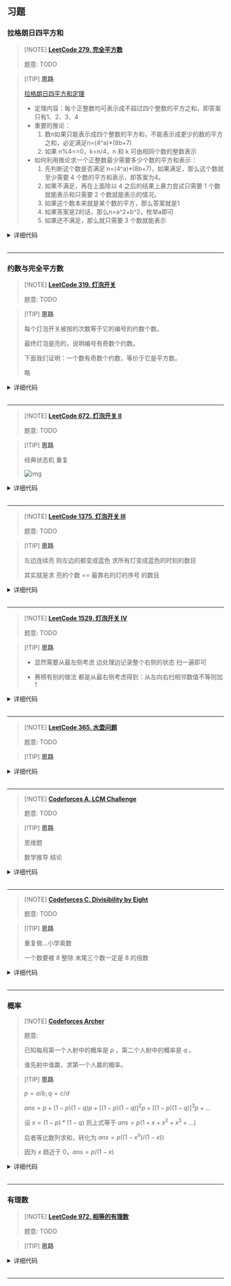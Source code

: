 ## 习题

### 拉格朗日四平方和

> [!NOTE] **[LeetCode 279. 完全平方数](https://leetcode-cn.com/problems/perfect-squares/)**
> 
> 题意: TODO

> [!TIP] **思路**
>
> [拉格朗日四平方和定理](https://blog.csdn.net/l_mark/article/details/89044137)
>
> * 定理内容：每个正整数均可表示成不超过四个整数的平方之和，即答案只有1、2、3、4
> * 重要的推论：
>   1. 数n如果只能表示成四个整数的平方和，不能表示成更少的数的平方之和，必定满足n=(4^a)*(8b+7)
>   2. 如果 n%4==0，k=n/4，n 和 k 可由相同个数的整数表示
> * 如何利用推论求一个正整数最少需要多少个数的平方和表示：
>   1. 先判断这个数是否满足 n=(4^a)*(8b+7)，如果满足，那么这个数就至少需要 4 个数的平方和表示，即答案为4。
>   2. 如果不满足，再在上面除以 4 之后的结果上暴力尝试只需要 1 个数就能表示和只需要 2 个数就能表示的情况。
>   3. 如果这个数本来就是某个数的平方，那么答案就是1
>   4. 如果答案是2的话，那么n=a^2+b^2，枚举a即可
>   5. 如果还不满足，那么就只需要 3 个数就能表示

<details>
<summary>详细代码</summary>
<!-- tabs:start -->

##### **C++**

```cpp
class Solution {
public:
    bool check(int x) {
        int r = sqrt(x);
        return r * r == x;
    }

    int numSquares(int n) {
        if (check(n)) return 1;

        for (int a = 1; a <= n / a; a ++ )
            if (check(n - a * a))
                return 2;

        while (n % 4 == 0) n /= 4;
        if (n % 8 != 7) return 3;
        return 4;
    }
};
```

##### **C++ dp**

```cpp
class Solution {
public:
    int numSquares(int n) {
        vector<int> dp(n+1);
        for (int i = 1; i <= n; ++ i ) {
            dp[i] = i;
            for (int j = 1; j <= i / j; ++ j ) {
                dp[i] = min(dp[i], dp[i - j * j] + 1);
            }
        }
        return dp[n];
    }
};
```

##### **Python**

```python
"""
完全背包问题

(动态规划) O(nn‾√)
设 f(i) 表示通过平方数组成 i 所需要完全平方数的最少数量。
初始时，f(0)=0其余待定。
转移时，对于一个 i，枚举 j，f(i)=min(f(i−j∗j)+1) ，其中 1≤j≤√i。
最终答案为 f(n)。
"""

import math
class Solution:
    def numSquares(self, n: int) -> int:

        goods = [i * i for i in range(1, int(math.sqrt(n))+1)]

        f = [float('inf')] * (n+1)
        f[0] = 0

        for good in goods:
            for j in range(good, n+1):
                f[j] = min(f[j], f[j-good]+1)

        return f[-1]
```

<!-- tabs:end -->
</details>

<br>

* * *

### 约数与完全平方数

> [!NOTE] **[LeetCode 319. 灯泡开关](https://leetcode-cn.com/problems/bulb-switcher/)**
> 
> 题意: TODO

> [!TIP] **思路**
> 
> 每个灯泡开关被按的次数等于它的编号的约数个数。
> 
> 最终灯泡是亮的，说明编号有奇数个约数。
> 
> 下面我们证明：一个数有奇数个约数，等价于它是平方数。
> 
> 略

<details>
<summary>详细代码</summary>
<!-- tabs:start -->

##### **C++**

```cpp
class Solution {
public:
    int bulbSwitch(int n) {
        return sqrt(n);
    }
};
```

##### **Python**

```python

```

<!-- tabs:end -->
</details>

<br>

* * *

> [!NOTE] **[LeetCode 672. 灯泡开关 Ⅱ](https://leetcode-cn.com/problems/bulb-switcher-ii/)**
> 
> 题意: TODO

> [!TIP] **思路**
> 
> 经典状态机 重复
> 
> ![img](https://camo.githubusercontent.com/4409d53a7cd8a786780c8a21238eca8628efb3a0c011c632778946078b64eeec/68747470733a2f2f7069632e6c656574636f64652d636e2e636f6d2f633330306532626435373332396337343634353661333339316231346632306265333035656261623336316436633866323666633266656262393735333534302d2545362539372541302545362541302538372545392541322539382e706e67)

<details>
<summary>详细代码</summary>
<!-- tabs:start -->

##### **C++ 推导**

```cpp
class Solution {
public:
    int flipLights(int n, int m) {
        n = min(n, 3);
        if (m == 0) return 1;
        if (m == 1) return n == 1 ? 2 : n == 2 ? 3 : 4;
        if (m == 2) return n == 1 ? 2 : n == 2 ? 4 : 7;
        return n == 1 ? 2 : n == 2 ? 4 : 8;
    }
};
```

##### **C++ 状态机**

```cpp
class Solution {
public:
    int state[8][6] = {
        {1, 1, 1, 1, 1, 1},  // 不按
        {0, 0, 0, 0, 0, 0},  // 1
        {1, 0, 1, 0, 1, 0},  // 2
        {0, 1, 0, 1, 0, 1},  // 3
        {0, 1, 1, 0, 1, 1},  // 4
        {1, 0, 0, 1, 0, 0},  // 14
        {0, 0, 1, 1, 1, 0},  // 24
        {1, 1, 0, 0, 0, 1},  // 34
    };

    int work(int n, vector<int> ops) {
        set<int> S;
        for (auto op: ops) {
            int t = 0;
            for (int i = 0; i < n; i ++ )
                t = t * 2 + state[op][i];
            S.insert(t);
        }
        return S.size();
    }

    int flipLights(int n, int m) {
        n = min(n, 6);
        if (m == 0) return work(n, {0});
        else if (m == 1) return work(n, {1, 2, 3, 4});
        else if (m == 2) return work(n, {0, 1, 2, 3, 5, 6, 7});
        else return work(n, {0, 1, 2, 3, 4, 5, 6, 7});
    }
};
```


##### **Python**

```python

```

<!-- tabs:end -->
</details>

<br>

* * *

> [!NOTE] **[LeetCode 1375. 灯泡开关 III](https://leetcode-cn.com/problems/bulb-switcher-iii/)**
> 
> 题意: TODO

> [!TIP] **思路**
> 
> 左边连续亮 则左边的都变成蓝色 求所有灯变成蓝色的时刻的数目
> 
> 其实就是求 亮的个数 == 最靠右的灯的序号 的数目

<details>
<summary>详细代码</summary>
<!-- tabs:start -->

##### **C++**

```cpp
class Solution {
public:
    int numTimesAllBlue(vector<int>& light) {
        int res = 0;
        int maxv = 0, cnt = 0;
        for (auto k : light) {
            maxv = max(maxv, k);
            ++cnt;
            if (maxv == cnt) ++res;
        }
        return res;
    }
};
```

##### **Python**

```python

```

<!-- tabs:end -->
</details>

<br>

* * *

> [!NOTE] **[LeetCode 1529. 灯泡开关 IV](https://leetcode-cn.com/problems/bulb-switcher-iv/)**
> 
> 题意: TODO

> [!TIP] **思路**
> 
> - 显然需要从最左侧考虑 边处理边记录整个右侧的状态 扫一遍即可
> 
> - 赛榜有别的做法 都是从最右侧考虑得到：从左向右扫相邻数值不等则加1

<details>
<summary>详细代码</summary>
<!-- tabs:start -->

##### **C++ 1**

```cpp
class Solution {
public:
    int minFlips(string target) {
        int n = target.size();
        int now = 0, res = 0;  // now表示整个处理点右侧的状态 res为改动次数
        for (int i = 0; i < n; ++i) {
            if (target[i] == '1' && now & 1)
                continue;
            else if (target[i] == '0' && !(now & 1))
                continue;
            now ^= 1, ++res;
        }
        return res;
    }
};
```

##### **C++ 2**

```cpp
class Solution {
public:
    int minFlips(string s) {
        s = "0" + s;
        int res = 0;
        for (int i = 1; i < s.size(); ++i)
            if (s[i] != s[i - 1]) ++res;
        return res;
    }
};
```

##### **Python**

```python

```

<!-- tabs:end -->
</details>

<br>

* * *

> [!NOTE] **[LeetCode 365. 水壶问题](https://leetcode-cn.com/problems/water-and-jug-problem/)**
> 
> 题意: TODO

> [!TIP] **思路**
> 
> 

<details>
<summary>详细代码</summary>
<!-- tabs:start -->

##### **C++**

```cpp
class Solution {
public:
    bool canMeasureWater(int x, int y, int z) {
        if (x + y < z) return false;
        return !z || z % __gcd(x, y) == 0;
    }
};



class Solution {
public:
    bool canMeasureWater(int x, int y, int z) {
        if (x + y < z) return false;
        if (x == 0 || y == 0) return z == 0 || x + y == z;
        return z % __gcd(x, y) == 0;
    }
};
```

##### **Python**

```python

```

<!-- tabs:end -->
</details>

<br>

* * *

> [!NOTE] **[Codeforces A. LCM Challenge](https://codeforces.com/problemset/problem/235/A)**
> 
> 题意: TODO

> [!TIP] **思路**
> 
> 思维题
> 
> 数学推导 结论

<details>
<summary>详细代码</summary>
<!-- tabs:start -->

##### **C++**

```cpp
// Problem: A. LCM Challenge
// Contest: Codeforces - Codeforces Round #146 (Div. 1)
// URL: https://codeforces.com/problemset/problem/235/A
// Memory Limit: 256 MB
// Time Limit: 2000 ms

#include <bits/stdc++.h>
using namespace std;

// 猜想错误
// https://codeforces.com/contest/235/submission/109974211
//
// When n is odd, the answer is obviously n(n-1)(n-2).
// When n is even, we can still get at least (n-1)(n-2)(n-3),
// so these three numbers in the optimal answer would not be
// very small compared to n. So we can just iterate
// every 3 number triple in [n-50,n] and update the answer.
//
// 1. 相邻的两个数一定互质
// 2. 相邻的两个奇数一定互质
//
// n 为奇数 ans = n * (n - 1) * (n - 2)
// n 为偶数 【此时 n与n-2显然会有公约数】
//        n % 3 != 0 意味着 n 和 n-3 没有约数 ans = n * (n - 1) * (n - 3)
//        n % 3 == 0 有公约数               ans = (n - 1) * (n - 2) * (n - 3)
using LL = long long;

int main() {
    LL n;
    cin >> n;

    if (n <= 2)
        cout << n << endl;
    else {
        if (n % 2 == 0) {
            // https://codeforces.com/contest/235/submission/109975226
            if (n % 3)
                cout << n * (n - 1) * (n - 3) << endl;
            else
                cout << (n - 1) * (n - 2) * (n - 3) << endl;
        } else
            cout << n * (n - 1) * (n - 2) << endl;
    }

    return 0;
}
```

##### **Python**

```python

```

<!-- tabs:end -->
</details>

<br>

* * *

> [!NOTE] **[Codeforces C. Divisibility by Eight](http://codeforces.com/problemset/problem/550/C)**
> 
> 题意: TODO

> [!TIP] **思路**
> 
> 重复做...小学奥数
> 
> 一个数要被 8 整除 末尾三个数一定是 8 的倍数

<details>
<summary>详细代码</summary>
<!-- tabs:start -->

##### **C++**

```cpp
// Problem: C. Divisibility by Eight
// Contest: Codeforces - Codeforces Round #306 (Div. 2)
// URL: http://codeforces.com/problemset/problem/550/C
// Memory Limit: 256 MB
// Time Limit: 2000 ms

#include <bits/stdc++.h>
using namespace std;

int main() {
    string s;
    cin >> s;
    s = "00" + s;
    int n = s.size();

    for (int i = 0; i < n; ++i)
        for (int j = i + 1; j < n; ++j)
            for (int k = j + 1; k < n; ++k) {
                int x = 100 * (s[i] - '0') + 10 * (s[j] - '0') + s[k] - '0';
                if (x % 8 == 0) {
                    cout << "YES" << endl << x << endl;
                    return 0;
                }
            }
    cout << "NO" << endl;

    return 0;
}
```

##### **Python**

```python

```

<!-- tabs:end -->
</details>

<br>

* * *

### 概率

> [!NOTE] **[Codeforces Archer](http://codeforces.com/problemset/problem/312/B)**
> 
> 题意: 
> 
> 已知每局第一个人射中的概率是 $p$ ，第二个人射中的概率是 $q$ 。
> 
> 谁先射中谁赢，求第一个人赢的概率。

> [!TIP] **思路**
> 
> $p = a / b, q = c / d$
> 
> $ans=p+(1−p)(1−q)p+[(1−p)(1−q)]^2p+[(1−p)(1−q)]^3p+...$
> 
> 设 $x=(1-p)*(1-q)$ 则上式等于 $ans=p(1+x+x^2+x^3+...)$
> 
> 后者等比数列求和，转化为 $ans=p((1-x^n)/(1-x))$
> 
> 因为 $x$ 趋近于 $0$，$ans=p/(1-x)$

<details>
<summary>详细代码</summary>
<!-- tabs:start -->

##### **C++**

```cpp
// Problem: B. Archer
// Contest: Codeforces - Codeforces Round #185 (Div. 2)
// URL: https://codeforces.com/problemset/problem/312/B
// Memory Limit: 256 MB
// Time Limit: 2000 ms

#include <bits/stdc++.h>
using namespace std;

int main() {
    double a, b, c, d;
    cin >> a >> b >> c >> d;

    double p = a / b, q = c / d;
    double x = (1.0 - p) * (1.0 - q);

    printf("%.12lf\n", p / (1 - x));

    return 0;
}
```

##### **Python**

```python

```

<!-- tabs:end -->
</details>

<br>

* * *

### 有理数

> [!NOTE] **[LeetCode 972. 相等的有理数](https://leetcode.cn/problems/equal-rational-numbers/)**
> 
> 题意: TODO

> [!TIP] **思路**
> 
> 

<details>
<summary>详细代码</summary>
<!-- tabs:start -->

##### **C++**

```cpp
class Solution {
public:
    // 任何一个有理数都可以和一个分数一一对应
    // 3.5(25) ==> 3/1 + 5/10 + 25/990
    // 0.(32) ==> 32/99

    using LL = long long;

    class Frac {
    public:
        LL x, y;
        Frac(LL _x, LL _y) {
            LL t = gcd(_x, _y);
            x = _x / t, y = _y / t;
        }

        LL gcd(LL x, LL y) { return y ? gcd(y, x % y) : x; }
        bool operator == (const Frac & p) const { return x == p.x && y == p.y; }
        Frac operator + (const Frac & p) const { return Frac(x * p.y + y * p.x, y * p.y); }
    };

    Frac get(string s) {
        int n = s.size(), i = 0;

        LL a = 0, b = 0, lb = 1, c = 0, lc = 1;

        while (i < n && s[i] != '.')
            a = a * 10 + s[i] - '0', i ++ ;
        i ++ ;  // skip '.'

        while (i < n && s[i] != '(')
            b = b * 10 + s[i] - '0', lb *= 10, i ++ ;
        i ++ ;  // skip '('

        while (i < n && s[i] != ')')
            c = c * 10 + s[i] - '0', lc *= 10, i ++ ;
        
        auto ret = Frac(a, 1) + Frac(b, lb);
        if (lc != 1)    // non-empty
            ret = ret + Frac(c, (lc - 1) * lb); // ATTENTION: *lb
        return ret;
    }

    bool isRationalEqual(string s, string t) {
        return get(s) == get(t);
    }
};
```

##### **Python**

```python

```

<!-- tabs:end -->
</details>

<br>

* * *